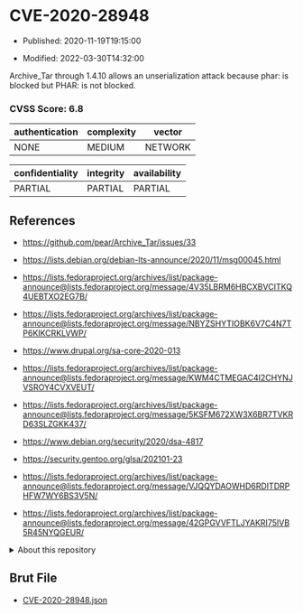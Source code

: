 # CVE-2020-28948

- Published: 2020-11-19T19:15:00

- Modified: 2022-03-30T14:32:00

Archive_Tar through 1.4.10 allows an unserialization attack because phar: is blocked but PHAR: is not blocked.

### CVSS Score: **6.8**

| authentication | complexity | vector |
| --- | --- | --- |
| NONE | MEDIUM | NETWORK |

| confidentiality | integrity | availability |
| --- | --- | --- |
| PARTIAL | PARTIAL | PARTIAL |

## References

* https://github.com/pear/Archive_Tar/issues/33

* https://lists.debian.org/debian-lts-announce/2020/11/msg00045.html

* https://lists.fedoraproject.org/archives/list/package-announce@lists.fedoraproject.org/message/4V35LBRM6HBCXBVCITKQ4UEBTXO2EG7B/

* https://lists.fedoraproject.org/archives/list/package-announce@lists.fedoraproject.org/message/NBYZSHYTIOBK6V7C4N7TP6KIKCRKLVWP/

* https://www.drupal.org/sa-core-2020-013

* https://lists.fedoraproject.org/archives/list/package-announce@lists.fedoraproject.org/message/KWM4CTMEGAC4I2CHYNJVSROY4CVXVEUT/

* https://lists.fedoraproject.org/archives/list/package-announce@lists.fedoraproject.org/message/5KSFM672XW3X6BR7TVKRD63SLZGKK437/

* https://www.debian.org/security/2020/dsa-4817

* https://security.gentoo.org/glsa/202101-23

* https://lists.fedoraproject.org/archives/list/package-announce@lists.fedoraproject.org/message/VJQQYDAOWHD6RDITDRPHFW7WY6BS3V5N/

* https://lists.fedoraproject.org/archives/list/package-announce@lists.fedoraproject.org/message/42GPGVVFTLJYAKRI75IVB5R45NYQGEUR/

<details>
<summary>About this repository</summary> 

  This repository is part of the project [Live Hack CVE](https://github.com/Live-Hack-CVE). Main website can be found [www.live-hack.org](https://www.live-hack.org) 
  
  Made by [Sn0wAlice](https://github.com/Sn0wAlice) for the people that care about security and need to have a feed of the latest CVEs. Hope you enjoy it, don't forget to star the repo and follow me on [Twitter](https://twitter.com/Sn0wAlice) and [Github](https://github.com/Sn0wAlice). And that is my [personnal website](https://www.alice-snow.me/)

  - [Home Page](https://github.com/Live-Hack-CVE)
  - [Framework](https://github.com/Live-Hack-CVE/cve-framework)
  - [CVE database](https://github.com/Live-Hack-CVE/full_database)
  - [Changelog](https://github.com/Live-Hack-CVE/Changelog)
</details>

## Brut File

* [CVE-2020-28948.json](https://raw.githubusercontent.com/Live-Hack-CVE/full_database/main/cves/2020/CVE-2020-28948.json)


